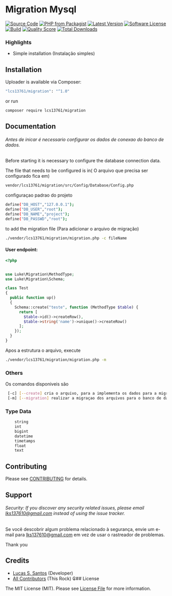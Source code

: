 # Migration Mysql

[![Source Code](http://img.shields.io/badge/source-lcs13761/migration-blue.svg?style=flat-square)](https://github.com/lcs13761/migration)
[![PHP from Packagist](https://img.shields.io/packagist/php-v/lcs13761/migration.svg?style=flat-square)](https://packagist.org/packages/lcs13761/migration)
[![Latest Version](https://img.shields.io/github/release/lcs13761/migration.svg?style=flat-square)](https://github.com/lcs13761/migration/releases)
[![Software License](https://img.shields.io/badge/license-MIT-brightgreen.svg?style=flat-square)](LICENSE)
[![Build](https://img.shields.io/scrutinizer/build/g/lcs13761/migration.svg?style=flat-square)](https://scrutinizer-ci.com/g/lcs13761/migration)
[![Quality Score](https://img.shields.io/scrutinizer/g/lcs13761/migration.svg?style=flat-square)](https://scrutinizer-ci.com/g/lcs13761/migration)
[![Total Downloads](https://img.shields.io/packagist/dt/lcs13761/migration.svg?style=flat-square)](https://packagist.org/packages/lcs13761/migration)

### Highlights

- Simple installation (Instalação simples)

## Installation

Uploader is available via Composer:

```bash
"lcs13761/migration": "^1.0"
```

or run

```bash
composer require lcs13761/migration
```

## Documentation

###### Antes de inicar é necessario configurar os dados de conexao do banco de dados.

Before starting it is necessary to configure the database connection data.

The file that needs to be configured is in( O arquivo que precisa ser configurado fica em)
```bash
vendor/lcs13761/migration/src/Config/Database/Config.php 
```
configuraçao padrao do projeto
```bash
define("DB_HOST","127.0.0.1");
define("DB_USER","root");
define("DB_NAME","project");
define("DB_PASSWD","root");
```

to add the migration file (Para adicionar o arquivo de migração)
```bash
./vendor/lcs13761/migration/migration.php -c fileName
```
#### User endpoint:

```php
<?php


use Luke\Migration\MethodType;
use Luke\Migration\Schema;

class Test
{
  public function up()
  {
    Schema::create("teste", function (MethodType $table) {
      return [
        $table->id()->createRow(),
        $table->string('name')->unique()->createRow()
      ];
    });
  }
}
```

Apos a estrutura o arquivo, execute

```bash
./vendor/lcs13761/migration/migration.php -m 
```
### Others

Os comandos disponiveis são
```bash
 [-c] [--create] cria o arquivo, para a implementa os dados para a migração. 
 [-m] [--migration] realizar a migraçao dos arquivos para o banco de dados. 
```


### Type Data

```bash
    string
    int
    bigint
    datetime
    timetamps
    float
    text
```

## Contributing

Please see [CONTRIBUTING](https://github.com/lcs13761/migration/blob/master/CONTRIBUTING.md) for details.

## Support

###### Security: If you discover any security related issues, please email lks137610@gmail.com instead of using the issue tracker.

Se você descobrir algum problema relacionado à segurança, envie um e-mail para lks137610@gmail.com em vez de usar o rastreador de problemas.

Thank you

## Credits

- [Lucas S. Santos](https://github.com/lcs13761) (Developer)
- [All Contributors](https://github.com/lcs13761/migration/contributors) (This Rock)
₢## License

The MIT License (MIT). Please see [License File](https://github.com/lcs13761/migration/blob/master/LICENSE) for more information.